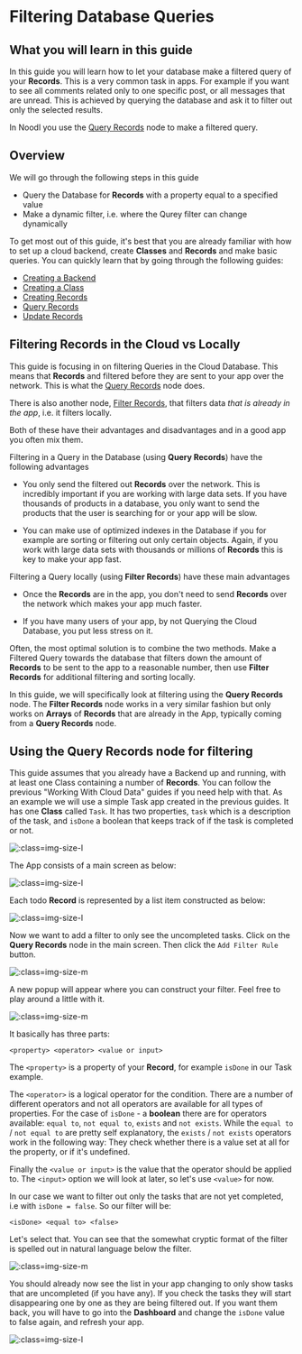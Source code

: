 # Filtering Database Queries

## What you will learn in this guide

In this guide you will learn how to let your database make a filtered query of your **Records**. This is a very common task in apps. For example if you want to see all comments related only to one specific post, or all messages that are unread. This is achieved by querying the database and ask it to filter out only the selected results.

In Noodl you use the [Query Records](/nodes/data/cloud-data/query-records/) node to make a filtered query.

## Overview

We will go through the following steps in this guide

* Query the Database for **Records** with a property equal to a specified value
* Make a dynamic filter, i.e. where the Qurey filter can change dynamically

To get most out of this guide, it's best that you are already familiar with how to set up a cloud backend, create **Classes** and **Records** and make basic queries. You can quickly learn that by going through the following guides:

* [Creating a Backend](/guides/working-with-data/cloud-data/creating-backend/)
* [Creating a Class](/guides/working-with-data/cloud-data/creating-class/)
* [Creating Records](/guides/working-with-data/cloud-data/creating-records/)
* [Query Records](/guides/working-with-data/cloud-data/querying-records/)
* [Update Records](/guides/working-with-data/cloud-data/updating-records/)

## Filtering Records in the Cloud vs Locally
This guide is focusing in on filtering Queries in the Cloud Database. This means that **Records** and filtered before they are sent to your app over the network. This is what the [Query Records](/nodes/data/cloud-data/query-records/) node does.

There is also another node, [Filter Records](/nodes/data/cloud-data/filter-records/), that filters data _that is already in the app_, i.e. it filters locally.

Both of these have their advantages and disadvantages and in a good app you often mix them.

Filtering in a Query in the Database (using **Query Records**) have the following advantages
* You only send the filtered out **Records** over the network. This is incredibly important if you are working with large data sets. If you have thousands of products in a database, you only want to send the products that the user is searching for or your app will be slow.

* You can make use of optimized indexes in the Database if you for example are sorting or filtering out only certain objects. Again, if you work with large data sets with thousands or millions of **Records** this is key to make your app fast.

Filtering a Query locally (using **Filter Records**) have these main advantages
* Once the **Records** are in the app, you don't need to send **Records** over the network which makes your app much faster.

* If you have many users of your app, by not Querying the Cloud Database, you put less stress on it.

Often, the most optimal solution is to combine the two methods. Make a Filtered Query towards the database that filters down the amount of **Records** to be sent to the app to a reasonable number, then use **Filter Records** for additional filtering and sorting locally.

In this guide, we will specifically look at filtering using the **Query Records** node. The **Filter Records** node works in a very similar fashion but only works on **Arrays** of **Records** that are already in the App, typically coming from a **Query Records** node.

## Using the Query Records node for filtering
This guide assumes that you already have a Backend up and running, with at least one Class containing a number of **Records**. You can follow the previous "Working With Cloud Data" guides if you need help with that. As an example we will use a simple Task app created in the previous guides. It has one **Class** called `Task`. It has two properties, `task` which is a description of the task, and `isDone` a boolean that keeps track of if the task is completed or not.

![](../updating-records/checkbox-anim.gif ':class=img-size-l')

The App consists of a main screen as below:

![](../updating-records/orig-app.png ':class=img-size-l')

Each todo **Record** is represented by a list item constructed as below:

![](../updating-records/list-item-2.png ':class=img-size-l')

Now we want to add a filter to only see the uncompleted tasks. Click on the **Query Records** node in the main screen. Then click the `Add Filter Rule` button.

![](add-filter-rule-1.png ':class=img-size-m')

A new popup will appear where you can construct your filter. Feel free to play around a little with it.

![](add-filter-rule-2.png ':class=img-size-m')

It basically has three parts:

``<property> <operator> <value or input>``

The `<property>` is a property of your **Record**, for example `isDone` in our Task example.

The `<operator>` is a logical operator for the condition. There are a number of different operators and not all operators are available for all types of properties.
For the case of `isDone` - a **boolean** there are for operators available: `equal to`, `not equal to`, `exists` and `not exists`. While the `equal to` / `not equal to` are pretty self explanatory, the  `exists` / `not exists` operators work in the following way: They check whether there is a value set at all for the property, or if it's undefined.

Finally the `<value or input>` is the value that the operator should be applied to. The `<input>` option we will look at later, so let's use `<value>` for now.

In our case we want to filter out only the tasks that are not yet completed, i.e with `isDone = false`. So our filter will be:

``<isDone> <equal to> <false>``

Let's select that. You can see that the somewhat cryptic format of the filter is spelled out in natural language below the filter.

![](add-filter-rule-3.png ':class=img-size-m')

You should already now see the list in your app changing to only show tasks that are uncompleted (if you have any). If you check the tasks they will start disappearing one by one as they are being filtered out. If you want them back, you will have to go into the **Dashboard** and change the `isDone` value to false again, and refresh your app.

![](completing-tasks.gif ':class=img-size-l')

